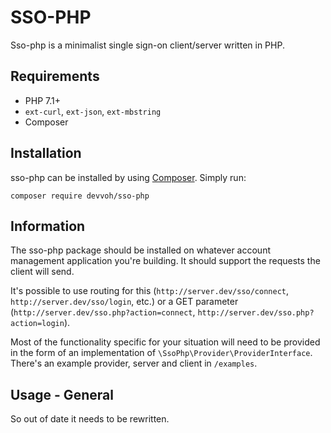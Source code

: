 # SSO-PHP
Sso-php is a minimalist single sign-on client/server written in PHP.

## Requirements

- PHP 7.1+
- `ext-curl`, `ext-json`, `ext-mbstring`
- Composer

## Installation

sso-php can be installed by using [Composer](http://getcomposer.org/). Simply run:

`composer require devvoh/sso-php`

## Information

The sso-php package should be installed on whatever account management application you're building. 
It should support the requests the client will send.

It's possible to use routing for this (`http://server.dev/sso/connect`, `http://server.dev/sso/login`, etc.) or a GET parameter 
(`http://server.dev/sso.php?action=connect`, `http://server.dev/sso.php?action=login`).

Most of the functionality specific for your situation will need to be provided in the form of an implementation of 
`\SsoPhp\Provider\ProviderInterface`. There's an example provider, server and client in `/examples`.

## Usage - General

So out of date it needs to be rewritten.
